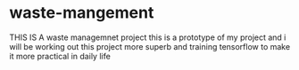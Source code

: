 # waste-mangement
THIS IS A waste managemnet project 
this is a prototype of my project 
and i will be working out this project more superb and training tensorflow to make it more practical in daily life 
